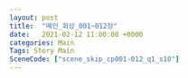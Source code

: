 ```yaml
---
layout: post
title:  "메인_회상_001~012장"
date:   2021-02-12 11:00:00 +0000
categories: Main
Tags: Story Main
SceneCode: ["scene_skip_cp001-012_q1_s10"]
---
```


